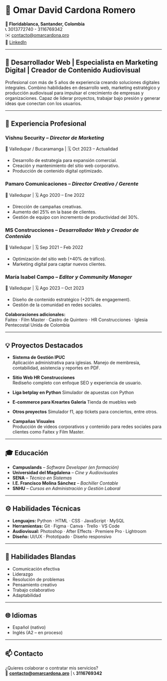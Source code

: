# 💼 Omar David Cardona Romero

**📍 Floridablanca, Santander, Colombia**  
📞 3013772740 - 3116769342  
✉️ contacto@omarcardona.pro  
🔗 [LinkedIn](https://www.linkedin.com/in/omar-cardona33)

---

## 🎯 Desarrollador Web | Especialista en Marketing Digital | Creador de Contenido Audiovisual

Profesional con más de 5 años de experiencia creando soluciones digitales integrales. Combino habilidades en desarrollo web, marketing estratégico y producción audiovisual para impulsar el crecimiento de empresas y organizaciones. Capaz de liderar proyectos, trabajar bajo presión y generar ideas que conectan con los usuarios.

---

## 💼 Experiencia Profesional

### Vishnu Security – *Director de Marketing*  
📍 Valledupar / Bucaramanga | 🗓️ Oct 2023 – Actualidad  
- Desarrollo de estrategia para expansión comercial.  
- Creación y mantenimiento del sitio web corporativo.  
- Producción de contenido digital optimizado.

### Pamaro Comunicaciones – *Director Creativo / Gerente*  
📍 Valledupar | 🗓️ Ago 2020 – Ene 2022  
- Dirección de campañas creativas.  
- Aumento del 25% en la base de clientes.  
- Gestión de equipo con incremento de productividad del 30%.

### MS Construcciones – *Desarrollador Web y Creador de Contenido*  
📍 Valledupar | 🗓️ Sep 2021 – Feb 2022  
- Optimización del sitio web (+40% de tráfico).  
- Marketing digital para captar nuevos clientes.

### María Isabel Campo – *Editor y Community Manager*  
📍 Valledupar | 🗓️ Ago 2023 – Oct 2023  
- Diseño de contenido estratégico (+20% de engagement).  
- Gestión de la comunidad en redes sociales.

**Colaboraciones adicionales:**  
Faitex · Film Master · Castro de Quintero · HR Construcciones · Iglesia Pentecostal Unida de Colombia

---

## 💡 Proyectos Destacados

- **Sistema de Gestión IPUC**  
  Aplicación administrativa para iglesias. Manejo de membresía, contabilidad, asistencia y reportes en PDF.
  
- **Sitio Web HR Construcciones**  
  Rediseño completo con enfoque SEO y experiencia de usuario.

- **Liga betplay en Python**
  Simulador de apuestas con Python 

- **E-commerce para Kreartes Galeria**
  Tienda de muebles web

- **Otros proyectos**
  Simulador f1, app tickets para conciertos, entre otros.

- **Campañas Visuales**  
  Producción de videos corporativos y contenido para redes sociales para clientes como Faitex y Film Master.

---

## 🎓 Educación

- **Campuslands** – *Software Developer (en formación)*  
- **Universidad del Magdalena** – *Cine y Audiovisuales*  
- **SENA** – *Técnico en Sistemas*  
- **I.E. Francisco Molina Sánchez** – *Bachiller Contable*  
- **SNHU** – *Cursos en Administración y Gestión Laboral*

---

## ⚙️ Habilidades Técnicas

- **Lenguajes:** Python · HTML · CSS · JavaScript · MySQL  
- **Herramientas:** Git · Figma · Canva · Trello · VS Code  
- **Audiovisual:** Photoshop · After Effects · Premiere Pro · Lightroom  
- **Diseño:** UI/UX · Prototipado · Diseño responsivo

---

## 🤝 Habilidades Blandas

- Comunicación efectiva  
- Liderazgo  
- Resolución de problemas  
- Pensamiento creativo  
- Trabajo colaborativo  
- Adaptabilidad

---

## 🌐 Idiomas

- Español (nativo)  
- Inglés (A2 – en proceso)

---

## 📫 Contacto

¿Quieres colaborar o contratar mis servicios?  
💌 **contacto@omarcardona.pro** | 📞 **3116769342**

